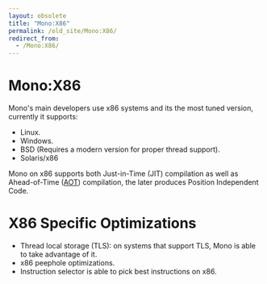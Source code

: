 ```yaml
---
layout: obsolete
title: "Mono:X86"
permalink: /old_site/Mono:X86/
redirect_from:
  - /Mono:X86/
---
```


Mono:X86
========

Mono's main developers use x86 systems and its the most tuned version, currently it supports:

-   Linux.
-   Windows.
-   BSD (Requires a modern version for proper thread support).
-   Solaris/x86

Mono on x86 supports both Just-in-Time (JIT) compilation as well as Ahead-of-Time ([AOT]({{site.github.url}}/old_site/AOT "AOT")) compilation, the later produces Position Independent Code.

X86 Specific Optimizations
==========================

-   Thread local storage (TLS): on systems that support TLS, Mono is able to take advantage of it.
-   x86 peephole optimizations.
-   Instruction selector is able to pick best instructions on x86.


